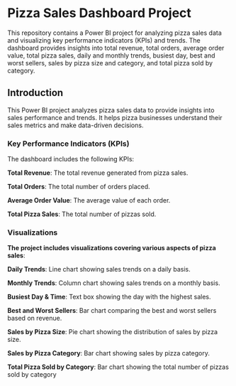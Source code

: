 # Pizza Sales Dashboard Project

This repository contains a Power BI project for analyzing pizza sales data and visualizing key performance indicators (KPIs) and trends. The dashboard provides insights into total revenue, total orders, average order value, total pizza sales, daily and monthly trends, busiest day, best and worst sellers, sales by pizza size and category, and total pizza sold by category.


## Introduction

This Power BI project analyzes pizza sales data to provide insights into sales performance and trends. It helps pizza businesses understand their sales metrics and make data-driven decisions.

### Key Performance Indicators (KPIs)

The dashboard includes the following KPIs:

**Total Revenue**: The total revenue generated from pizza sales.

**Total Orders**: The total number of orders placed.

**Average Order Value**: The average value of each order.

**Total Pizza Sales**: The total number of pizzas sold.

### Visualizations

**The project includes visualizations covering various aspects of pizza sales**:

**Daily Trends**: Line chart showing sales trends on a daily basis.

**Monthly Trends**: Column chart showing sales trends on a monthly basis.

**Busiest Day & Time**: Text box showing the day with the highest sales.

**Best and Worst Sellers**: Bar chart comparing the best and worst sellers based on revenue.

**Sales by Pizza Size**: Pie chart showing the distribution of sales by pizza size.

**Sales by Pizza Category**: Bar chart showing sales by pizza category.

**Total Pizza Sold by Category**: Bar chart showing the total number of pizzas sold by category
